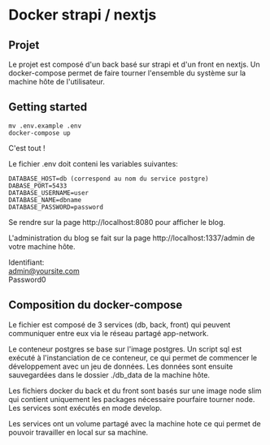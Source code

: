 # Docker strapi / nextjs



## Projet

Le projet est composé d'un back basé sur strapi et d'un front en nextjs. Un docker-compose permet de faire tourner l'ensemble du système sur la machine hôte de l'utilisateur.

## Getting started

```
mv .env.example .env
docker-compose up
```

C'est tout !

Le fichier .env doit conteni les variables suivantes:

```
DATABASE_HOST=db (correspond au nom du service postgre)
DABASE_PORT=5433
DATABASE_USERNAME=user
DATABASE_NAME=dbname
DATABASE_PASSWORD=password
```

Se rendre sur la page http://localhost:8080 pour afficher le blog.

L'administration du blog se fait sur la page http://localhost:1337/admin de votre machine hôte.

Identifiant:  
admin@yoursite.com  
Password0

## Composition du docker-compose

Le fichier est composé de 3 services (db, back, front) qui peuvent communiquer entre eux via le réseau partagé app-network.  

Le conteneur postgres se base sur l'image postgres. Un script sql est exécuté à l'instanciation de ce conteneur, ce qui permet de commencer le développement avec un jeu de données. Les données sont ensuite sauvegardées dans le dossier ./db_data de la machine hôte.  

Les fichiers docker du back et du front sont basés sur une image node slim qui contient uniquement les packages nécessaire pourfaire tourner node. Les services sont exécutés en mode develop.  

Les services ont un volume partagé avec la machine hote ce qui permet de pouvoir travailler en local sur sa machine.